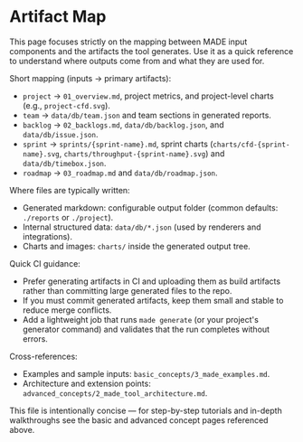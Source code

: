# Artifact Map

This page focuses strictly on the mapping between MADE input components and the artifacts the tool generates. Use it as a quick reference to understand where outputs come from and what they are used for.

Short mapping (inputs → primary artifacts):

- `project` → `01_overview.md`, project metrics, and project-level charts (e.g., `project-cfd.svg`).
- `team` → `data/db/team.json` and team sections in generated reports.
- `backlog` → `02_backlogs.md`, `data/db/backlog.json`, and `data/db/issue.json`.
- `sprint` → `sprints/{sprint-name}.md`, sprint charts (`charts/cfd-{sprint-name}.svg`, `charts/throughput-{sprint-name}.svg`) and `data/db/timebox.json`.
- `roadmap` → `03_roadmap.md` and `data/db/roadmap.json`.

Where files are typically written:

- Generated markdown: configurable output folder (common defaults: `./reports` or `./project`).
- Internal structured data: `data/db/*.json` (used by renderers and integrations).
- Charts and images: `charts/` inside the generated output tree.

Quick CI guidance:

- Prefer generating artifacts in CI and uploading them as build artifacts rather than committing large generated files to the repo.
- If you must commit generated artifacts, keep them small and stable to reduce merge conflicts.
- Add a lightweight job that runs `made generate` (or your project's generator command) and validates that the run completes without errors.

Cross-references:

- Examples and sample inputs: `basic_concepts/3_made_examples.md`.
- Architecture and extension points: `advanced_concepts/2_made_tool_architecture.md`.

This file is intentionally concise — for step-by-step tutorials and in-depth walkthroughs see the basic and advanced concept pages referenced above.